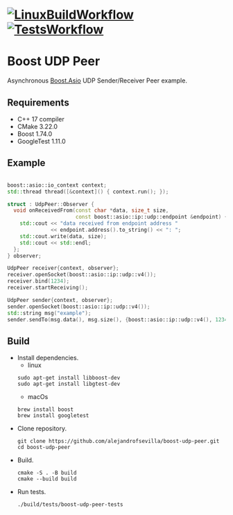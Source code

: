 # [![LinuxBuildWorkflow](https://github.com/alejandrofsevilla/boost-udp-server-client/actions/workflows/LinuxBuild.yml/badge.svg)](https://github.com/alejandrofsevilla/boost-udp-server-client/actions/workflows/LinuxBuild.yml?event=push) [![TestsWorkflow](https://github.com/alejandrofsevilla/boost-udp-server-client/actions/workflows/LinuxBuildAndTest.yml/badge.svg)](https://github.com/alejandrofsevilla/boost-udp-server-client/actions/workflows/LinuxBuildAndTest.yml?event=push)
# Boost UDP Peer
Asynchronous [Boost.Asio](https://www.boost.org/doc/libs/1_74_0/doc/html/boost_asio.html) UDP Sender/Receiver Peer example.
## Requirements
- C++ 17 compiler
- CMake 3.22.0
- Boost 1.74.0
- GoogleTest 1.11.0
## Example
```cpp

boost::asio::io_context context;
std::thread thread([&context]() { context.run(); });

struct : UdpPeer::Observer {
  void onReceivedFrom(const char *data, size_t size,
                      const boost::asio::ip::udp::endpoint &endpoint) {
    std::cout << "data received from endpoint address "
              << endpoint.address().to_string() << ": ";
    std::cout.write(data, size);
    std::cout << std::endl;
  };
} observer;

UdpPeer receiver{context, observer};
receiver.openSocket(boost::asio::ip::udp::v4());
receiver.bind(1234);
receiver.startReceiving();

UdpPeer sender{context, observer};
sender.openSocket(boost::asio::ip::udp::v4());
std::string msg("example");
sender.sendTo(msg.data(), msg.size(), {boost::asio::ip::udp::v4(), 1234});

```
## Build
- Install dependencies.
  - linux 
   ```terminal
   sudo apt-get install libboost-dev
   sudo apt-get install libgtest-dev
   ```
  - macOs
   ```terminal
   brew install boost
   brew install googletest
   ```
- Clone repository.
   ```terminal
   git clone https://github.com/alejandrofsevilla/boost-udp-peer.git
   cd boost-udp-peer
   ```
- Build.
   ```terminal
   cmake -S . -B build
   cmake --build build
   ```
- Run tests.
   ```terminal
   ./build/tests/boost-udp-peer-tests 
   ```
